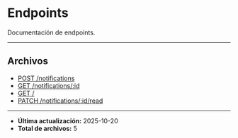 # Endpoints

Documentación de endpoints.

---

## Archivos

- [POST /notifications](./create.md)
- [GET /notifications/:id](./get-by-user-id.md)
- [GET /](./healthcheck.md)
- [PATCH /notifications/:id/read](./mark-as-read.md)

---

- **Última actualización:** 2025-10-20  
- **Total de archivos:** 5
